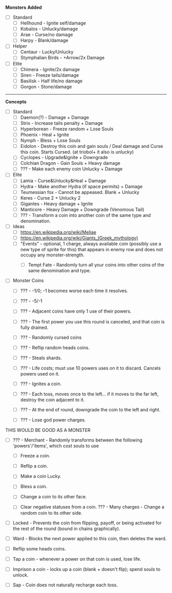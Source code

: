 **Monsters**
**Added**
- [ ] Standard
	- [ ] Hellhound - Ignite self/damage
	- [ ] Kobalos - Unlucky/damage
	- [ ] Arae - Curse/no damage
	- [ ] Harpy - Blank/damage
- [ ] Helper
	- [ ] Centaur - Lucky/Unlucky
	- [ ] Stymphalian Birds - +Arrow/2x Damage
- [ ] Elite
	- [ ] Chimera - Ignite/2x damage
	- [ ] Siren - Freeze tails/damage
	- [ ] Basilisk - Half life/no damage
	- [ ] Gorgon - Stone/damage

---
**Concepts**
- [ ] Standard
	- [ ] Daemon(?) - Damage + Damage
	- [ ] Strix - Increase tails penalty + Damage
	- [ ] Hyperborean - Freeze random + Lose Souls
	- [ ] Phoenix - Heal + Ignite
	- [ ] Nymph - Bless + Lose Souls
	- [ ] Eidolon - Destroy this coin and gain souls / Deal damage and Curse this coin. Starts Cursed. (at triobol+ it also is unlucky)
	- [ ] Cyclopes - Upgrade&Ignite + Downgrade
	- [ ] Colchian Dragon - Gain Souls + Heavy damage
	- [ ] ??? - Make each enemy coin Unlucky + Damage
- [ ] Elite
	- [ ] Lamia - Curse&Unlucky&Heal + Damage
	- [ ] Hydra - Make another Hydra (if space permits) + Damage
	- [ ] Teumessian fox - Cannot be appeased. Blank + Unlucky
	- [ ] Keres - Curse 2 + Unlucky 2
	- [ ] Gigantes - Heavy damage + Ignite
	- [ ] Manticore - Heavy Damage + Downgrade (Venomous Tail)
	- [ ] ??? - Transform a coin into another coin of the same type and denomination.
- [ ] Ideas
	- [ ] https://en.wikipedia.org/wiki/Meliae
	- [ ] https://en.wikipedia.org/wiki/Giants_(Greek_mythology)
	- [ ] "Events" - optional, 1 charge, always available coin (possibly use a new type of sprite for this) that appears in enemy row and does not occupy any monster-strength.
		- [ ] Tempt Fate - Randomly turn all your coins into other coins of the same denomination and type.




- [ ] Monster Coins
	- [ ] ??? - -1/0; -1 becomes worse each time it resolves.
	- [ ] ??? - -5/-1
	- [ ] ??? - Adjacent coins have only 1 use of their powers.
	- [ ] ??? - The first power you use this round is canceled, and that coin is fully drained.
	- [ ] ??? - Randomly cursed coins
	- [ ] ??? - Reflip random heads coins.
	- [ ] ??? - Steals shards.
	- [ ] ??? - Life costs; must use 10 powers uses on it to discard. Cancels powers used on it.
	- [ ] ??? - Ignites a coin.
	- [ ] ??? - Each toss, moves once to the left... if it moves to the far left, destroy the coin adjacent to it.
	- [ ] ??? - At the end of round, downgrade the coin to the left and right.
	- [ ] ??? - Lose god power charges.






THIS WOULD BE GOOD AS A MONSTER
- [ ] ??? - Merchant - Randomly transforms between the following 'powers'/'items', which cost souls to use
	- [ ] Freeze a coin.
	- [ ] Reflip a coin.
	- [ ] Make a coin Lucky.
	- [ ] Bless a coin.
	- [ ] Change a coin to its other face.
	- [ ] Clear negative statuses from a coin.
??? - Many charges - Change a random coin to its other side.


- [ ] Locked - Prevents the coin from flipping, payoff, or being activated for the rest of the round (bound in chains graphically).
- [ ] Ward - Blocks the next power applied to this coin, then deletes the ward.
- [ ] Reflip some heads coins.

- [ ] Tap a coin - whenever a power on that coin is used, lose life.
- [ ] Imprison a coin - locks up a coin (blank + doesn't flip); spend souls to unlock.
- [ ] Sap - Coin does not naturally recharge each toss.
